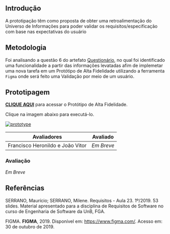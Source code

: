 ## Introdução

A prototipação têm como proposta de obter uma retroalimentação do Universo de Informações para poder validar os requisitos/especificação com base nas expectativas do usuário

## Metodologia

Foi analisando a questão 6 do artefato [Questionário](https://requisitos-de-software.github.io/2019.2-Duolingo/elicitacao/Questionario/), no qual foi identificado uma funcionalidade a partir das informações levatadas afim de implemetar uma nova tarefa em um Protótipo de Alta Fidelidade utilizando a ferramenta `Figma` onde será feito uma Validação por meio de um usuário.

## Prototipagem

[**CLIQUE AQUI**](https://www.figma.com/file/siLlXrthLzaYn81dH7tgSr/Duolingo-Prot%C3%B3tipo-de-Conversa%C3%A7%C3%A3o?node-id=0%3A1) para acessar o Protótipo de Alta Fidelidade.

Clique na imagem abaixo para executá-lo.

[![prototype](https://imgur.com/D2KxcxV.jpg)](https://www.figma.com/proto/siLlXrthLzaYn81dH7tgSr/Duolingo---Prot%C3%B3tipo-de-Conversa%C3%A7%C3%A3o?node-id=3%3A3&scaling=scale-down)

| Avaliadores | Avaliado |
|-------------|----------|
|Francisco Heronildo e João Vitor| _Em Breve_ |

### Avaliação

_Em Breve_

## Referências

SERRANO, Maurício; SERRANO, Milene. Requisitos - Aula 23. 1º/2019. 53 slides. Material apresentado para a disciplina de Requisitos de Software no curso de Engenharia de Software da UnB, FGA.

FIGMA. **FIGMA**, 2019. Disponível em: <https://www.figma.com/>. Acesso em: 30 de outubro de 2019.
